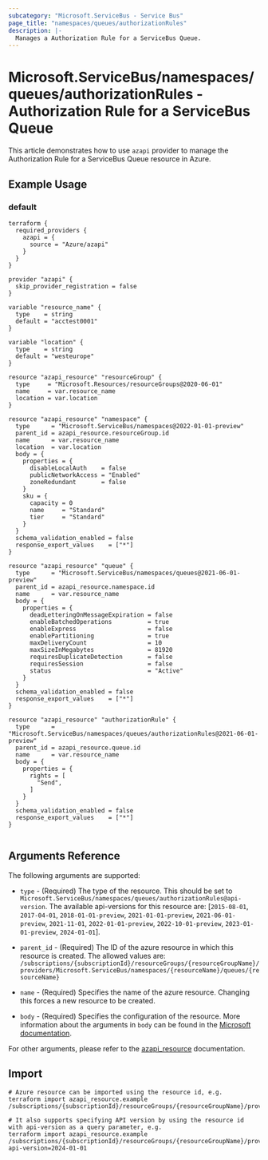 ```yaml
---
subcategory: "Microsoft.ServiceBus - Service Bus"
page_title: "namespaces/queues/authorizationRules"
description: |-
  Manages a Authorization Rule for a ServiceBus Queue.
---
```


# Microsoft.ServiceBus/namespaces/queues/authorizationRules - Authorization Rule for a ServiceBus Queue

This article demonstrates how to use `azapi` provider to manage the Authorization Rule for a ServiceBus Queue resource in Azure.

## Example Usage

### default

```hcl
terraform {
  required_providers {
    azapi = {
      source = "Azure/azapi"
    }
  }
}

provider "azapi" {
  skip_provider_registration = false
}

variable "resource_name" {
  type    = string
  default = "acctest0001"
}

variable "location" {
  type    = string
  default = "westeurope"
}

resource "azapi_resource" "resourceGroup" {
  type     = "Microsoft.Resources/resourceGroups@2020-06-01"
  name     = var.resource_name
  location = var.location
}

resource "azapi_resource" "namespace" {
  type      = "Microsoft.ServiceBus/namespaces@2022-01-01-preview"
  parent_id = azapi_resource.resourceGroup.id
  name      = var.resource_name
  location  = var.location
  body = {
    properties = {
      disableLocalAuth    = false
      publicNetworkAccess = "Enabled"
      zoneRedundant       = false
    }
    sku = {
      capacity = 0
      name     = "Standard"
      tier     = "Standard"
    }
  }
  schema_validation_enabled = false
  response_export_values    = ["*"]
}

resource "azapi_resource" "queue" {
  type      = "Microsoft.ServiceBus/namespaces/queues@2021-06-01-preview"
  parent_id = azapi_resource.namespace.id
  name      = var.resource_name
  body = {
    properties = {
      deadLetteringOnMessageExpiration = false
      enableBatchedOperations          = true
      enableExpress                    = false
      enablePartitioning               = true
      maxDeliveryCount                 = 10
      maxSizeInMegabytes               = 81920
      requiresDuplicateDetection       = false
      requiresSession                  = false
      status                           = "Active"
    }
  }
  schema_validation_enabled = false
  response_export_values    = ["*"]
}

resource "azapi_resource" "authorizationRule" {
  type      = "Microsoft.ServiceBus/namespaces/queues/authorizationRules@2021-06-01-preview"
  parent_id = azapi_resource.queue.id
  name      = var.resource_name
  body = {
    properties = {
      rights = [
        "Send",
      ]
    }
  }
  schema_validation_enabled = false
  response_export_values    = ["*"]
}


```



## Arguments Reference

The following arguments are supported:

* `type` - (Required) The type of the resource. This should be set to `Microsoft.ServiceBus/namespaces/queues/authorizationRules@api-version`. The available api-versions for this resource are: [`2015-08-01`, `2017-04-01`, `2018-01-01-preview`, `2021-01-01-preview`, `2021-06-01-preview`, `2021-11-01`, `2022-01-01-preview`, `2022-10-01-preview`, `2023-01-01-preview`, `2024-01-01`].

* `parent_id` - (Required) The ID of the azure resource in which this resource is created. The allowed values are:  
  `/subscriptions/{subscriptionId}/resourceGroups/{resourceGroupName}/providers/Microsoft.ServiceBus/namespaces/{resourceName}/queues/{resourceName}`

* `name` - (Required) Specifies the name of the azure resource. Changing this forces a new resource to be created.

* `body` - (Required) Specifies the configuration of the resource. More information about the arguments in `body` can be found in the [Microsoft documentation](https://learn.microsoft.com/en-us/azure/templates/Microsoft.ServiceBus/namespaces/queues/authorizationRules?pivots=deployment-language-terraform).

For other arguments, please refer to the [azapi_resource](https://registry.terraform.io/providers/Azure/azapi/latest/docs/resources/resource) documentation.

## Import

 ```shell
 # Azure resource can be imported using the resource id, e.g.
 terraform import azapi_resource.example /subscriptions/{subscriptionId}/resourceGroups/{resourceGroupName}/providers/Microsoft.ServiceBus/namespaces/{resourceName}/queues/{resourceName}/authorizationRules/{resourceName}
 
 # It also supports specifying API version by using the resource id with api-version as a query parameter, e.g.
 terraform import azapi_resource.example /subscriptions/{subscriptionId}/resourceGroups/{resourceGroupName}/providers/Microsoft.ServiceBus/namespaces/{resourceName}/queues/{resourceName}/authorizationRules/{resourceName}?api-version=2024-01-01
 ```
